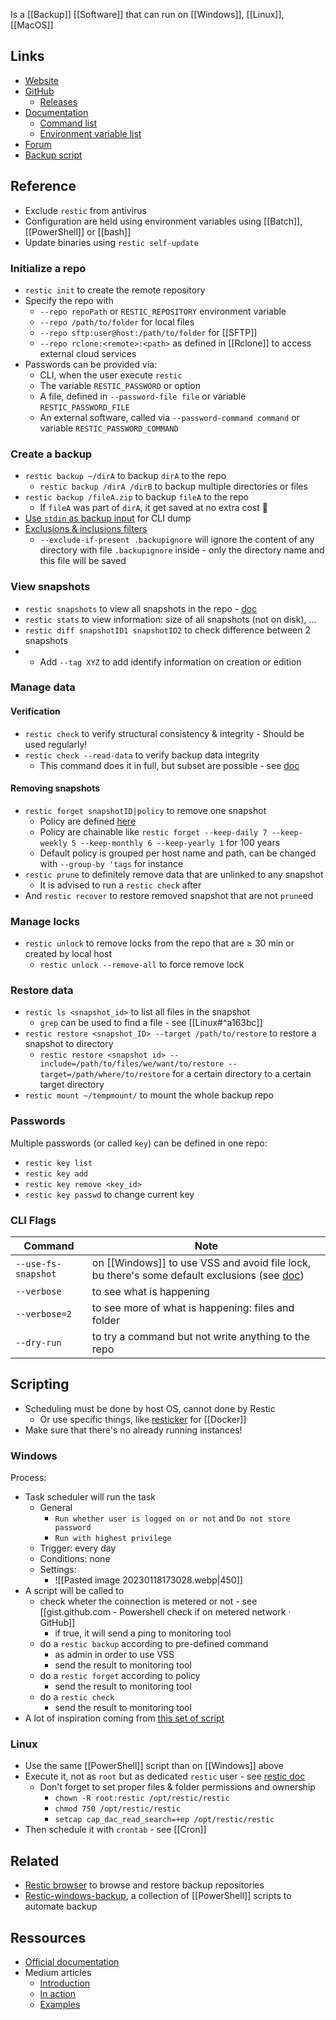 Is a [[Backup]] [[Software]] that can run on [[Windows]], [[Linux]], [[MacOS]]
## Links 
- [Website](https://restic.net/)
- [GitHub](https://github.com/restic/restic)
	- [Releases](https://github.com/restic/restic/releases)
- [Documentation](https://restic.readthedocs.io/en/stable/)
	- [Command list](https://restic.readthedocs.io/en/latest/manual_rest.html)
	- [Environment variable list](https://restic.readthedocs.io/en/latest/040_backup.html?#environment-variables)
- [Forum](https://forum.restic.net/)
- [Backup script](https://github.com/Chouffy/restic_backup_powershell_script/)
## Reference
- Exclude `restic` from antivirus
- Configuration are held using environment variables using [[Batch]], [[PowerShell]] or [[bash]]
- Update binaries using `restic self-update`
### Initialize a repo
- `restic init` to create the remote repository
- Specify the repo with
	- `--repo repoPath` or `RESTIC_REPOSITORY` environment variable
	- `--repo /path/to/folder` for local files
	- `--repo sftp:user@host:/path/to/folder` for [[SFTP]]
	- `--repo rclone:<remote>:<path>` as defined in [[Rclone]] to access external cloud services
- Passwords can be provided via:
	- CLI, when the user execute `restic`
	- The variable `RESTIC_PASSWORD` or option
	- A file, defined in `--password-file file` or variable `RESTIC_PASSWORD_FILE`
	- An external software, called via `--password-command command` or variable `RESTIC_PASSWORD_COMMAND`
### Create a backup 
- `restic backup ~/dirA` to backup `dirA` to the repo
	- `restic backup /dirA /dirB` to backup multiple directories or files
- `restic backup /fileA.zip` to backup `fileA` to the repo
	- If `fileA` was part of `dirA`, it get saved at no extra cost 🤯
- [Use `stdin` as backup input](https://restic.readthedocs.io/en/latest/040_backup.html#reading-data-from-stdin) for CLI dump
- [Exclusions & inclusions filters](https://restic.readthedocs.io/en/latest/040_backup.html#excluding-files)
	- `--exclude-if-present .backupignore` will ignore the content of any directory with file `.backupignore` inside - only the directory name and this file will be saved
### View snapshots
- `restic snapshots` to view all snapshots in the repo - [doc](https://restic.readthedocs.io/en/latest/045_working_with_repos.html#listing-all-snapshots)
- `restic stats` to view information: size of all snapshots (not on disk), ...
- `restic diff snapshotID1 snapshotID2` to check difference between 2 snapshots
- - Add `--tag XYZ` to add identify information on creation or edition
### Manage data
#### Verification 
- `restic check` to verify structural consistency & integrity - Should be used regularly!
- `restic check --read-data` to verify backup data integrity
	- This command does it in full, but subset are possible - see [doc](https://restic.readthedocs.io/en/stable/045_working_with_repos.html#checking-integrity-and-consistency)
#### Removing snapshots
- `restic forget snapshotID|policy` to remove one snapshot 
	- Policy are defined [here](https://restic.readthedocs.io/en/stable/060_forget.html#removing-snapshots-according-to-a-policy)
	- Policy are chainable like `restic forget --keep-daily 7 --keep-weekly 5 --keep-monthly 6 --keep-yearly 1` for 100 years
	- Default policy is grouped per host name and path, can be changed with `--group-by 'tags` for instance
- `restic prune` to definitely remove data that are unlinked to any snapshot
	- It is advised to run a `restic check` after
- And `restic recover` to restore removed snapshot that are not `prune`ed
### Manage locks
- `restic unlock` to remove locks from the repo that are ≥ 30 min or created by local host
	- `restic unlock --remove-all` to force remove lock
### Restore data
- `restic ls <snapshot_id>` to list all files in the snapshot
	- `grep` can be used to find a file - see [[Linux#^a163bc]]
- `restic restore <snapshot_ID> --target /path/to/restore` to restore a snapshot to directory
	- `restic restore <snapshot id> --include=/path/to/files/we/want/to/restore --target=/path/where/to/restore` for a certain directory to a certain target directory
- `restic mount ~/tempmount/` to mount the whole backup repo
### Passwords
Multiple passwords (or called `key`) can be defined in one repo:
- `restic key list`
- `restic key add`
- `restic key remove <key_id>`
- `restic key passwd` to change current key
### CLI Flags

| Command             | Note                                                                                                                                                                                                          |
| ------------------- | ------------------------------------------------------------------------------------------------------------------------------------------------------------------------------------------------------------- |
| `--use-fs-snapshot` | on [[Windows]] to use VSS and avoid file lock, bu there's some default exclusions (see [doc](https://learn.microsoft.com/en-us/windows/win32/backup/registry-keys-for-backup-and-restore#filesnottosnapshot)) |
| `--verbose`         | to see what is happening                                                                                                                                                                                      |
| `--verbose=2`       | to see more of what is happening: files and folder                                                                                                                                                            |
| `--dry-run`         | to try a command but not write anything to the repo                                                                                                                                                           |

## Scripting
- Scheduling must be done by host OS, cannot done by Restic
	- Or use specific things, like [resticker](https://github.com/djmaze/resticker/) for [[Docker]]
- Make sure that there's no already running instances!
### Windows
Process:
- Task scheduler will run the task
	- General
		- `Run whether user is logged on or not` and `Do not store password`
		- `Run with highest privilege`
	- Trigger: every day
	- Conditions: none
	- Settings:
		- ![[Pasted image 20230118173028.webp|450]]
- A script will be called to
	- check wheter the connection is metered or not - see [[gist.github.com - Powershell check if on metered network · GitHub]]
		- if true, it will send a ping to monitoring tool
	- do a `restic backup` according to pre-defined command
		- as admin in order to use VSS
		- send the result to monitoring tool
	- do a `restic forget` according to policy
		- send the result to monitoring tool
	- do a `restic check`
		- send the result to monitoring tool
- A lot of inspiration coming from [this set of script](https://github.com/kmwoley/restic-windows-backup)
### Linux
- Use the same [[PowerShell]] script than on [[Windows]] above
- Execute it, not as `root` but as dedicated `restic` user - see [restic doc](https://restic.readthedocs.io/en/stable/080_examples.html#full-backup-without-root)
	- Don't forget to set proper files & folder permissions and ownership
		- `chown -R root:restic /opt/restic/restic`
		- `chmod 750 /opt/restic/restic`
		- `setcap cap_dac_read_search=+ep /opt/restic/restic`
- Then schedule it with `crontab` - see [[Cron]]
## Related
- [Restic browser](https://github.com/emuell/restic-browser) to browse and restore backup repositories
- [Restic-windows-backup](https://github.com/kmwoley/restic-windows-backup), a collection of [[PowerShell]] scripts to automate backup
## Ressources
- [Official documentation](https://restic.readthedocs.io/en/stable/)
- Medium articles
	- [Introduction](https://medium.com/codex/restic-backup-i-simple-and-beautiful-backups-bdbbc178669d)
	- [In action](https://medium.com/codex/restic-backup-ii-in-action-d8bad3d9e034)
	- [Examples](https://medium.com/codex/restic-backup-iv-real-life-examples-677b4734eb9)